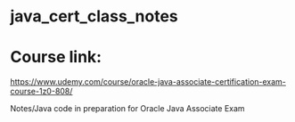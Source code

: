 # java_cert_class_notes

# Course link: 
https://www.udemy.com/course/oracle-java-associate-certification-exam-course-1z0-808/

Notes/Java code in preparation for Oracle Java Associate Exam
